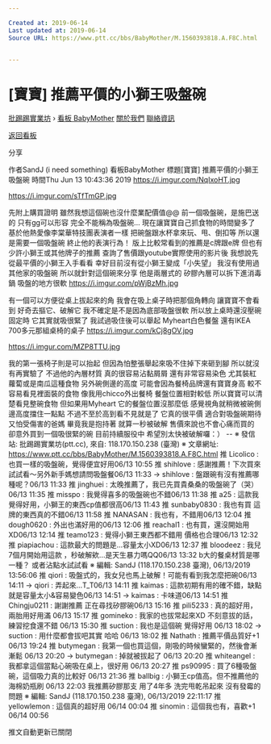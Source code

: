 ```yaml
---

Created at: 2019-06-14
Last updated at: 2019-06-14
Source URL: https://www.ptt.cc/bbs/BabyMother/M.1560393818.A.F8C.html


---
```


# [寶寶] 推薦平價的小獅王吸盤碗


[批踢踢實業坊](https://www.ptt.cc/bbs/) › [看板 BabyMother](https://www.ptt.cc/bbs/BabyMother/index.html) [關於我們](https://www.ptt.cc/about.html) [聯絡資訊](https://www.ptt.cc/contact.html)

[返回看板](https://www.ptt.cc/bbs/BabyMother/index.html)

分享

作者SandJ (i need something)
看板BabyMother
標題\[寶寶\] 推薦平價的小獅王吸盤碗
時間Thu Jun 13 10:43:36 2019
<https://i.imgur.com/NqIxoHT.jpg>

<https://i.imgur.com/sTfTmGP.jpg>

先附上購買證明 雖然我想這個碗也沒什麼業配價值@@ 前一個吸盤碗，是施巴送的 只有gg可以形容 完全不能稱為吸盤碗... 現在讓寶寶自己抓食物的時間變多了 基於他熱愛像李棠華特技團表演者一樣 把碗盤跟水杯拿來玩、甩、倒扣等 所以還是需要一個吸盤碗 終止他的表演行為！ 版上比較常看到的推薦是c牌跟e牌 但也有少許小獅王或其他牌子的推薦 查詢了售價跟youtube實際使用的影片後 我想說先從最平價的小獅王入手看看 幸好目前沒有從小獅王變成「小失望」 我沒有使用過其他家的吸盤碗 所以就針對這個碗來分享 他是兩層式的 矽膠內層可以拆下進消毒鍋 吸盤的地方很軟 <https://i.imgur.com/pWjBzMh.jpg>

有一個可以方便從桌上拔起來的角 我會在吸上桌子時把那個角轉向 讓寶寶不會看到 好奇去摳它、破解它 我不確定是不是因為底部吸盤很軟 所以放上桌時還沒壓碗固定時 它其實就吸很緊了 我試過吸住後可以舉起 Myheart白色餐盤 還有IKEA 700多元那組桌椅的桌子 <https://i.imgur.com/kCj8gOV.jpg>

<https://i.imgur.com/MZP8TTU.jpg>

我的第一張椅子則是可以抬起 但因為怕整張舉起來吸不住掉下來砸到腳 所以就沒有再實驗了 不過他的內層材質 真的很容易沾黏屑屑 還有非常容易染色 尤其裝紅蘿蔔或是南瓜這種食物 另外碗側邊的高度 可能會因為餐椅品牌還有寶寶身高 較不容易看見裡面裝的食物 像我用chicco外出餐椅 餐盤位置相對較低 所以寶寶可以清楚看見整碗食物 但如果用Myheart 它的餐盤位置沒那麼低 感覺視角就稍微被碗側邊高度擋住一點點 不過不至於高到看不見就是了 它真的很平價 適合對吸盤碗期待又怕受傷害的爸媽 畢竟我是抱持著 就算一秒被破解 售價來說也不會心痛而買的 卻意外買到一個吸很緊的碗 目前持續服役中 希望別太快被破解囉：） -- ※ 發信站: 批踢踢實業坊(ptt.cc), 來自: 118.170.150.238 (臺灣) ※ 文章網址: <https://www.ptt.cc/bbs/BabyMother/M.1560393818.A.F8C.html>
推 Licolico : 也買一樣的吸盤碗，覺得便宜好用06/13 10:55
推 shihlove : 感謝推薦！下次買來試試看～另外新手媽想請問吸盤餐06/13 11:33
→ shihlove : 盤跟碗有沒有推薦哪種呢？06/13 11:33
推 jinghuei : 太晚推薦了，我已先買貴桑桑的吸盤碗了（哭）06/13 11:35
推 misspo : 我覺得喜多的吸盤碗也不錯06/13 11:38
推 a25 : 這款我覺得好用，小獅王的東西cp值都很高06/13 11:43
推 sunbaby0830 : 我也有買 這牌的東西真的不錯06/13 11:58
推 NANASAN : 我也有，不錯用06/13 12:04
推 dough0620 : 外出也滿好用的06/13 12:06
推 reachal1 : 也有買，還沒開始用XD06/13 12:14
推 teamo123 : 覺得小獅王東西都不錯用 價格也合理06/13 12:32
推 piapiachou : 這款最大的問題是...容量太小XD06/13 12:37
推 bloodeez : 我兒7個月開始用這款 ，秒破解欸...是天生暴力嗎QQ06/13 13:32
b大的餐桌材質是哪一種？ 或者沾點水試試看 ※ 編輯: SandJ (118.170.150.238 臺灣), 06/13/2019 13:56:06
推 qiori : 吸盤式的，我女兒也馬上破解！可能有看到我怎麼把碗06/13 14:11
→ qiori : 弄起來...T\_T06/13 14:11
推 kaimas : 這款初期有用的確不錯，缺點就是容量太小&容易變色06/13 14:51
→ kaimas : 卡味道06/13 14:51
推 Chingju0211 : 謝謝推薦 正在尋找矽膠碗06/13 15:16
推 pili5233 : 真的超好用，兩胎用好用滿 06/13 15:17
推 gomineko : 我家的也拔常起來XD 不刻意拔的話，練習挖食還不錯 06/13 15:30
推 suction : 我也是這個碗 覺得好用 06/13 18:02
→ suction : 用什麼都會拔吧其實 哈哈 06/13 18:02
推 Nathath : 推薦平價品質好+1 06/13 19:24
推 butymegan : 我第一個也買這個，剛吸的時候蠻緊的，然後會漸漸鬆 06/13 20:20
→ butymegan : 掉就被拔起了 06/13 20:20
推 whiteangel : 我都拿這個當點心碗吸在桌上，很好用 06/13 20:27
推 ps90995 : 買了6種吸盤碗，這個吸力真的比較好 06/13 21:36
推 ballbig : 小獅王cp值高。但不推薦他的海棉奶瓶刷 06/13 22:03
我推薦矽膠那支 用了4年多 洗完甩乾吊起來 沒有發霉的問題 ※ 編輯: SandJ (118.170.150.238 臺灣), 06/13/2019 22:11:17
推 yellowlemon : 這個真的超好用 06/14 00:04
推 sinomin : 這個我也有，喜歡+1 06/14 00:56

推文自動更新已關閉

